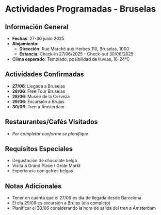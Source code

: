 # Actividades Programadas - Bruselas

## Información General
- **Fechas**: 27-30 junio 2025
- **Alojamiento**: 
  * **Dirección**: Rue Marché aux Herbes 110, Bruselas, 1000
  * **Estancia**: Check-in 27/06/2025 - Check-out 30/06/2025
- **Clima esperado**: Templado, posibilidad de lluvias, 16-24°C

## Actividades Confirmadas
- **27/06**: Llegada a Bruselas
- **28/06**: Free Tour Bruselas
- **28/06**: Museo de la Cerveza
- **29/06**: Excursión a Brujas
- **30/06**: Tren a Ámsterdam

## Restaurantes/Cafés Visitados
- *Por completar conforme se planifique*

## Requisitos Especiales
- Degustación de chocolate belga
- Visita a Grand Place / Grote Markt
- Experiencia con gofres belgas

## Notas Adicionales
- Tener en cuenta que el 27/06 es día de llegada desde Barcelona
- El día 29/06 es excursión a Brujas (día completo)
- Planificar el 30/06 considerando la hora de salida del tren a Ámsterdam
